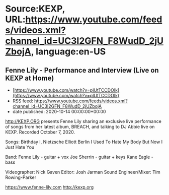 # Source:KEXP, URL:https://www.youtube.com/feeds/videos.xml?channel_id=UC3I2GFN_F8WudD_2jUZbojA, language:en-US

## Fenne Lily - Performance and Interview (Live on KEXP at Home)
 - [https://www.youtube.com/watch?v=pIUtTCCDOIk](https://www.youtube.com/watch?v=pIUtTCCDOIk)
 - RSS feed: https://www.youtube.com/feeds/videos.xml?channel_id=UC3I2GFN_F8WudD_2jUZbojA
 - date published: 2020-10-14 00:00:00+00:00

http://KEXP.ORG presents Fenne Lily sharing an exclusive live performance of songs from her latest album, BREACH, and talking to DJ Abbie live on KEXP. Recorded October 7, 2020.

Songs:
Birthday
I, Nietzsche
Elliott
Berlin
I Used To Hate My Body But Now I Just Hate You

Band:
Fenne Lily - guitar + vox
Joe Sherrin - guitar + keys
Kane Eagle - bass

Videographer: Nick Gaven
Editor: Josh Jarman
Sound Engineer/Mixer: Tim Rowing-Parker 

https://www.fenne-lily.com
http://kexp.org

